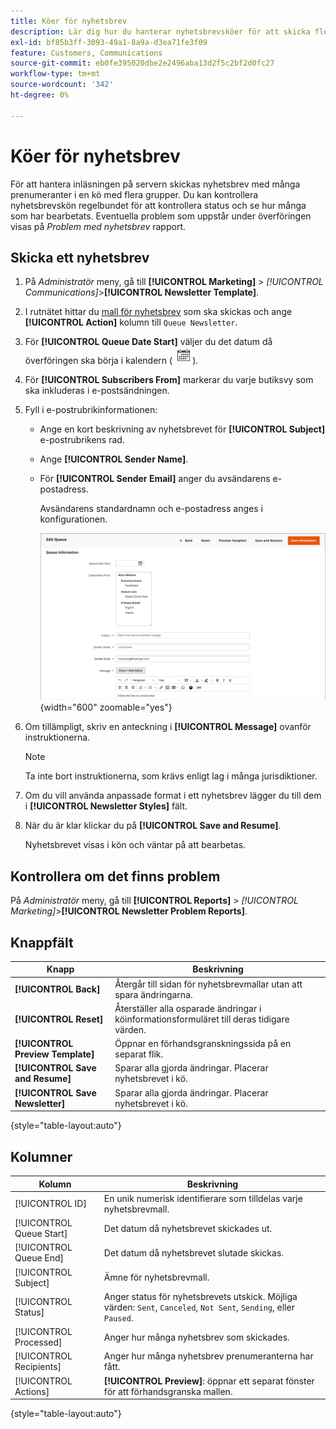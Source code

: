 ```yaml
---
title: Köer för nyhetsbrev
description: Lär dig hur du hanterar nyhetsbrevsköer för att skicka flera grupper med nyhetsbrev.
exl-id: bf85b3ff-3093-49a1-8a9a-d3ea71fe3f09
feature: Customers, Communications
source-git-commit: eb0fe395020dbe2e2496aba13d2f5c2bf2d0fc27
workflow-type: tm+mt
source-wordcount: '342'
ht-degree: 0%

---
```


# Köer för nyhetsbrev

För att hantera inläsningen på servern skickas nyhetsbrev med många prenumeranter i en kö med flera grupper. Du kan kontrollera nyhetsbrevskön regelbundet för att kontrollera status och se hur många som har bearbetats. Eventuella problem som uppstår under överföringen visas på _Problem med nyhetsbrev_ rapport.

## Skicka ett nyhetsbrev

1. På _Administratör_ meny, gå till **[!UICONTROL Marketing]** > _[!UICONTROL Communications]_>**[!UICONTROL Newsletter Template]**.

1. I rutnätet hittar du [mall för nyhetsbrev](newsletter-template.md) som ska skickas och ange **[!UICONTROL Action]** kolumn till `Queue Newsletter`.

1. För **[!UICONTROL Queue Date Start]** väljer du det datum då överföringen ska börja i kalendern (![Kalenderikon](../assets/icon-calendar.png)).

1. För **[!UICONTROL Subscribers From]** markerar du varje butiksvy som ska inkluderas i e-postsändningen.

1. Fyll i e-postrubrikinformationen:

   - Ange en kort beskrivning av nyhetsbrevet för **[!UICONTROL Subject]** e-postrubrikens rad.

   - Ange **[!UICONTROL Sender Name]**.

   - För **[!UICONTROL Sender Email]** anger du avsändarens e-postadress.

     Avsändarens standardnamn och e-postadress anges i konfigurationen.

     ![Information om kön för nyhetsbrev](./assets/newsletter-queue-information1.png){width="600" zoomable="yes"}

1. Om tillämpligt, skriv en anteckning i **[!UICONTROL Message]** ovanför instruktionerna.

   >[!NOTE]
   >
   >Ta inte bort instruktionerna, som krävs enligt lag i många jurisdiktioner.

1. Om du vill använda anpassade format i ett nyhetsbrev lägger du till dem i **[!UICONTROL Newsletter Styles]** fält.

1. När du är klar klickar du på **[!UICONTROL Save and Resume]**.

   Nyhetsbrevet visas i kön och väntar på att bearbetas.

## Kontrollera om det finns problem

På _Administratör_ meny, gå till **[!UICONTROL Reports]** > _[!UICONTROL Marketing]_>**[!UICONTROL Newsletter Problem Reports]**.

## Knappfält

| Knapp | Beskrivning |
|--- |--- |
| **[!UICONTROL Back]** | Återgår till sidan för nyhetsbrevmallar utan att spara ändringarna. |
| **[!UICONTROL Reset]** | Återställer alla osparade ändringar i köinformationsformuläret till deras tidigare värden. |
| **[!UICONTROL Preview Template]** | Öppnar en förhandsgranskningssida på en separat flik. |
| **[!UICONTROL Save and Resume]** | Sparar alla gjorda ändringar. Placerar nyhetsbrevet i kö. |
| **[!UICONTROL Save Newsletter]** | Sparar alla gjorda ändringar. Placerar nyhetsbrevet i kö. |

{style="table-layout:auto"}

## Kolumner

| Kolumn | Beskrivning |
|--- |--- |
| [!UICONTROL ID] | En unik numerisk identifierare som tilldelas varje nyhetsbrevmall. |
| [!UICONTROL Queue Start] | Det datum då nyhetsbrevet skickades ut. |
| [!UICONTROL Queue End] | Det datum då nyhetsbrevet slutade skickas. |
| [!UICONTROL Subject] | Ämne för nyhetsbrevmall. |
| [!UICONTROL Status] | Anger status för nyhetsbrevets utskick. Möjliga värden: `Sent`, `Canceled`, `Not Sent`, `Sending`, eller `Paused`. |
| [!UICONTROL Processed] | Anger hur många nyhetsbrev som skickades. |
| [!UICONTROL Recipients] | Anger hur många nyhetsbrev prenumeranterna har fått. |
| [!UICONTROL Actions] | **[!UICONTROL Preview]**: öppnar ett separat fönster för att förhandsgranska mallen. |

{style="table-layout:auto"}
